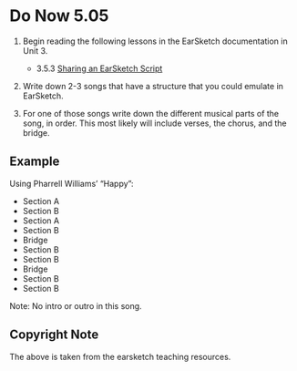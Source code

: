 # Do Now 5.05

1. Begin reading the following lessons in the EarSketch documentation in Unit 3.

    * 3.5.3 [Sharing an EarSketch Script](https://earsketch.gatech.edu/earsketch2/#?curriculum=3-5-3)

2. Write down 2-3 songs that have a structure that you could emulate in EarSketch.
3. For one of those songs write down the different musical parts of the song, in order. This most likely will include verses, the chorus, and the bridge.

## Example

Using Pharrell Williams’ “Happy”:

* Section A
* Section B
* Section A
* Section B
* Bridge
* Section B
* Section B
* Bridge
* Section B
* Section B

Note: No intro or outro in this song.

## Copyright Note

The above is taken from the earsketch teaching resources.
